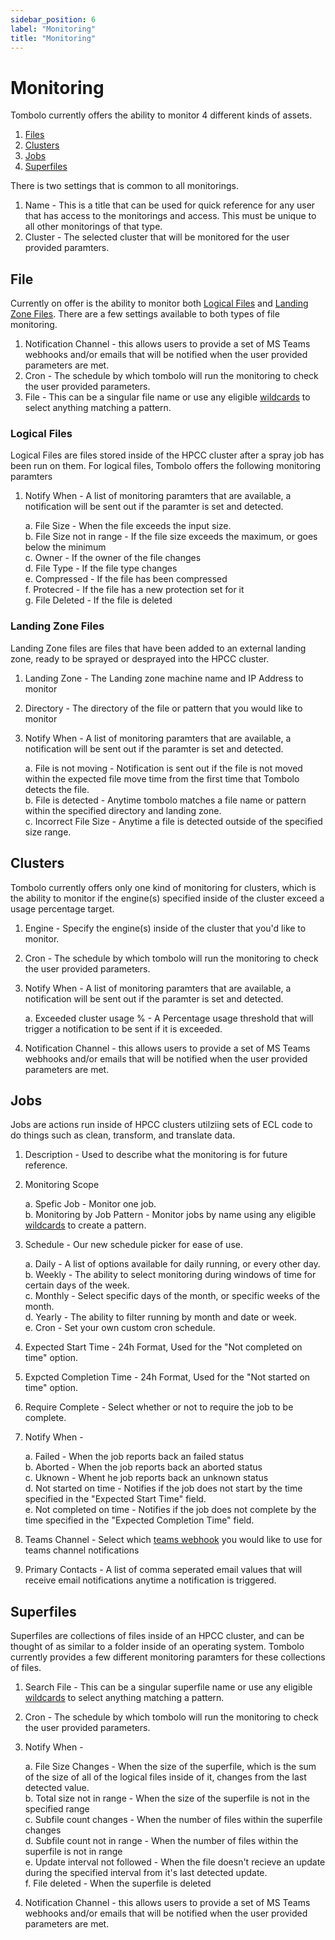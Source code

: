 ```yaml
---
sidebar_position: 6
label: "Monitoring"
title: "Monitoring"
---
```


# Monitoring

Tombolo currently offers the ability to monitor 4 different kinds of assets.

1. [Files](#file)
2. [Clusters](#clusters)
3. [Jobs](#jobs)
4. [Superfiles](#superfiles)

There is two settings that is common to all monitorings.

1. Name - This is a title that can be used for quick reference for any user that has access to the monitorings and access. This must be unique to all other monitorings of that type.
2. Cluster - The selected cluster that will be monitored for the user provided paramters.

## File

Currently on offer is the ability to monitor both [Logical Files](#logical-files) and [Landing Zone Files](#landing-zone-files). There are a few settings available to both types of file monitoring.

1. Notification Channel - this allows users to provide a set of MS Teams webhooks and/or emails that will be notified when the user provided parameters are met.
2. Cron - The schedule by which tombolo will run the monitoring to check the user provided parameters.
3. File - This can be a singular file name or use any eligible [wildcards](/docs/User-Guides/Wildcards) to select anything matching a pattern.

### Logical Files

Logical Files are files stored inside of the HPCC cluster after a spray job has been run on them. For logical files, Tombolo offers the following monitoring paramters

1. Notify When - A list of monitoring paramters that are available, a notification will be sent out if the paramter is set and detected.

   a. File Size - When the file exceeds the input size.<br/>
   b. File Size not in range - If the file size exceeds the maximum, or goes below the minimum<br/>
   c. Owner - If the owner of the file changes<br/>
   d. File Type - If the file type changes<br/>
   e. Compressed - If the file has been compressed<br/>
   f. Protecred - If the file has a new protection set for it<br/>
   g. File Deleted - If the file is deleted<br/>

### Landing Zone Files

Landing Zone files are files that have been added to an external landing zone, ready to be sprayed or desprayed into the HPCC cluster.

1. Landing Zone - The Landing zone machine name and IP Address to monitor

2. Directory - The directory of the file or pattern that you would like to monitor

3. Notify When - A list of monitoring paramters that are available, a notification will be sent out if the paramter is set and detected.

   a. File is not moving - Notification is sent out if the file is not moved within the expected file move time from the first time that Tombolo detects the file.<br/>
   b. File is detected - Anytime tombolo matches a file name or pattern within the specified directory and landing zone.<br/>
   c. Incorrect File Size - Anytime a file is detected outside of the specified size range.<br/>

## Clusters

Tombolo currently offers only one kind of monitoring for clusters, which is the ability to monitor if the engine(s) specified inside of the cluster exceed a usage percentage target.

1. Engine - Specify the engine(s) inside of the cluster that you'd like to monitor.
2. Cron - The schedule by which tombolo will run the monitoring to check the user provided parameters.
3. Notify When - A list of monitoring paramters that are available, a notification will be sent out if the paramter is set and detected.

   a. Exceeded cluster usage % - A Percentage usage threshold that will trigger a notification to be sent if it is exceeded.<br/>

4. Notification Channel - this allows users to provide a set of MS Teams webhooks and/or emails that will be notified when the user provided parameters are met.

## Jobs

Jobs are actions run inside of HPCC clusters utilziing sets of ECL code to do things such as clean, transform, and translate data.

1. Description - Used to describe what the monitoring is for future reference.
2. Monitoring Scope

   a. Spefic Job - Monitor one job.<br/>
   b. Monitoring by Job Pattern - Monitor jobs by name using any eligible [wildcards](/docs/User-Guides/Wildcards) to create a pattern.<br/>

3. Schedule - Our new schedule picker for ease of use.

   a. Daily - A list of options available for daily running, or every other day.<br/>
   b. Weekly - The ability to select monitoring during windows of time for certain days of the week.<br/>
   c. Monthly - Select specific days of the month, or specific weeks of the month.<br/>
   d. Yearly - The ability to filter running by month and date or week.<br/>
   e. Cron - Set your own custom cron schedule.<br/>

4. Expected Start Time - 24h Format, Used for the "Not completed on time" option.
5. Expcted Completion Time - 24h Format, Used for the "Not started on time" option.
6. Require Complete - Select whether or not to require the job to be complete.
7. Notify When -

   a. Failed - When the job reports back an failed status<br/>
   b. Aborted - When the job reports back an aborted status<br/>
   c. Uknown - Whent he job reports back an unknown status<br/>
   d. Not started on time - Notifies if the job does not start by the time specified in the "Expected Start Time" field.<br/>
   e. Not completed on time - Notifies if the job does not complete by the time specified in the "Expected Completion Time" field.<br/>

8. Teams Channel - Select which [teams webhook](/docs/User-Guides/teams-webhook) you would like to use for teams channel notifications
9. Primary Contacts - A list of comma seperated email values that will receive email notifications anytime a notification is triggered.

## Superfiles

Superfiles are collections of files inside of an HPCC cluster, and can be thought of as similar to a folder inside of an operating system. Tombolo currently provides a few different monitoring paramters for these collections of files.

1. Search File - This can be a singular superfile name or use any eligible [wildcards](/docs/User-Guides/Wildcards) to select anything matching a pattern.
2. Cron - The schedule by which tombolo will run the monitoring to check the user provided parameters.
3. Notify When -

   a. File Size Changes - When the size of the superfile, which is the sum of the size of all of the logical files inside of it, changes from the last detected value.<br/>
   b. Total size not in range - When the size of the superfile is not in the specified range<br/>
   c. Subfile count changes - When the number of files within the superfile changes<br/>
   d. Subfile count not in range - When the number of files within the superfile is not in range<br/>
   e. Update interval not followed - When the file doesn't recieve an update during the specified interval from it's last detected update.<br/>
   f. File deleted - When the superfile is deleted<br/>

4. Notification Channel - this allows users to provide a set of MS Teams webhooks and/or emails that will be notified when the user provided parameters are met.
